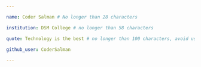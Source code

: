 ```yaml
---

name: Coder Salman # No longer than 28 characters

institution: DSM College # no longer than 58 characters

quote: Technology is the best # no longer than 100 characters, avoid using quotes(") to guarantee the format remains the same.

github_user: CoderSalman 

---
```

